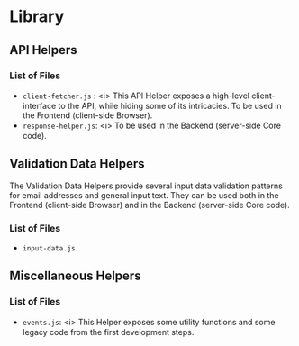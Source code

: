 # Library

## API Helpers

### List of Files

- `client-fetcher.js` : <ℹ> This API Helper exposes a high-level client-interface to the API, while hiding some of its intricacies. To be used in the Frontend (client-side Browser).
- `response-helper.js`: <ℹ> To be used in the Backend (server-side Core code).

## Validation Data Helpers

The Validation Data Helpers provide several input data validation patterns for email addresses and general input text. They can be used both in the Frontend (client-side Browser) and in the Backend (server-side Core code).

### List of Files

- `input-data.js`

## Miscellaneous Helpers

### List of Files

- `events.js`: <ℹ> This Helper exposes some utility functions and some legacy code from the first development steps.

